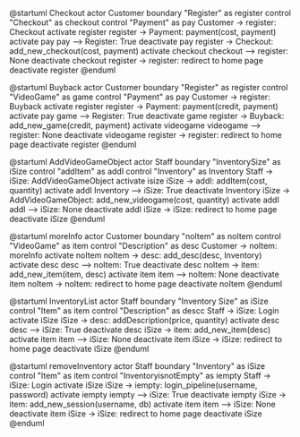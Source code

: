@startuml Checkout
actor Customer
boundary "Register" as register
control "Checkout" as checkout
control "Payment" as pay
Customer -> register: Checkout
activate register
register -> Payment: payment(cost, payment)
activate pay
pay --> Register: True
deactivate pay
register -> Checkout: add_new_checkout(cost, payment)
activate checkout
checkout --> register: None
deactivate checkout
register -> register: redirect to home page
deactivate register
@enduml

@startuml Buyback
actor Customer
boundary "Register" as register
control "VideoGame" as game
control "Payment" as pay
Customer -> register: Buyback
activate register
register -> Payment: payment(credit, payment)
activate pay
game --> Register: True
deactivate game
register -> Buyback: add_new_game(credit, payment)
activate videogame
videogame --> register: None
deactivate videogame
register -> register: redirect to home page
deactivate register
@enduml

@startuml AddVideoGameObject
actor Staff
boundary "InventorySize" as iSize
control "addItem" as addI
control "Inventory" as Inventory
Staff -> iSize: AddVideoGameObject
activate isize
iSize -> addI: addItem(cost, quantity)
activate addI
Inventory --> iSize: True
deactivate Inventory
iSize -> AddVideoGameObject: add_new_videogame(cost, quantity)
activate addI
addI --> iSize: None
deactivate addI
iSize -> iSize: redirect to home page
deactivate iSize
@enduml

@startuml moreInfo
actor Customer
boundary "noItem" as noItem
control "VideoGame" as item
control "Description" as desc
Customer -> noItem: moreInfo
activate noItem
noItem -> desc: add_desc(desc, Inventory)
activate desc
desc --> noItem: True
deactivate desc
noItem -> item: add_new_item(item, desc)
activate item
item --> noItem: None
deactivate item
noItem -> noItem: redirect to home page
deactivate noItem
@enduml

@startuml InventoryList
actor Staff
boundary "Inventory Size" as iSize
control "Item" as item
control "Description" as descc
Staff -> iSize: Login
activate iSize
iSize -> desc: addDescription(price, quantity)
activate desc
desc --> iSize: True
deactivate desc
iSize -> item: add_new_item(desc)
activate item
item --> iSize: None
deactivate item
iSize -> iSize: redirect to home page
deactivate iSize
@enduml

@startuml removeInventory
actor Staff
boundary "Inventory" as iSize
control "Item" as item
control "InventoryisnotEmpty" as iempty
Staff -> iSize: Login
activate iSize
iSize -> iempty: login_pipeline(username, password)
activate iempty
iempty --> iSize: True
deactivate iempty
iSize -> item: add_new_session(username, db)
activate item
item --> iSize: None
deactivate item
iSize -> iSize: redirect to home page
deactivate iSize
@enduml
